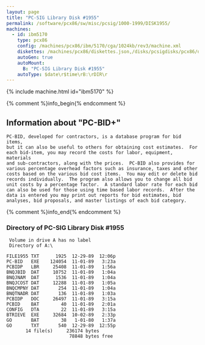 ```yaml
---
layout: page
title: "PC-SIG Library Disk #1955"
permalink: /software/pcx86/sw/misc/pcsig/1000-1999/DISK1955/
machines:
  - id: ibm5170
    type: pcx86
    config: /machines/pcx86/ibm/5170/cga/1024kb/rev3/machine.xml
    diskettes: /machines/pcx86/diskettes.json,/disks/pcsigdisks/pcx86/diskettes.json
    autoGen: true
    autoMount:
      B: "PC-SIG Library Disk #1955"
    autoType: $date\r$time\rB:\rDIR\r
---
```


{% include machine.html id="ibm5170" %}

{% comment %}info_begin{% endcomment %}

## Information about "PC-BID+"

    PC-BID, developed for contractors, is a database program for bid items,
    but it can also be useful to others for obtaining cost estimates.  For
    each bid-item, you may record the costs for labor, equipment, materials
    and sub-contractors, along with the prices.  PC-BID also provides for
    various percentage overhead factors such as insurance, taxes and other
    costs based on the various bid cost items.  You may edit or delete bid
    records individually.  The program also allows you to change all bid
    unit costs by a percentage factor.  A standard labor rate for each bid
    can also be used for those using time based labor records.  After the
    data is entered you may print out reports for bid estimates, bid
    analyses, bid proposals, and master listings of each bid category.
{% comment %}info_end{% endcomment %}


### Directory of PC-SIG Library Disk #1955

     Volume in drive A has no label
     Directory of A:\

    FILE1955 TXT      1925  12-29-89  12:06p
    PC-BID   EXE    124054  11-01-89   3:23a
    PCBIDP   LBR     25408  11-01-89   1:56a
    BNQJBID  DAT     10752  11-01-89   1:04a
    BNQJNAM  DAT      1536  11-01-89   1:04a
    BNQJCOST DAT     12288  11-01-89   1:05a
    BNQCMPNY DAT       254  11-01-89   1:04a
    BNQTNADR DAT       136  11-01-89   1:03a
    PCBIDP   DOC     26497  11-01-89   3:15a
    PCBID    BAT        40  11-01-89   2:01a
    CONFIG   DTA        22  11-01-89   3:15a
    BTRIEVE  EXE     32684  10-02-89   2:33p
    GO       BAT        38   1-01-80   1:37a
    GO       TXT       540  12-29-89  12:55p
           14 file(s)     236174 bytes
                           78848 bytes free
